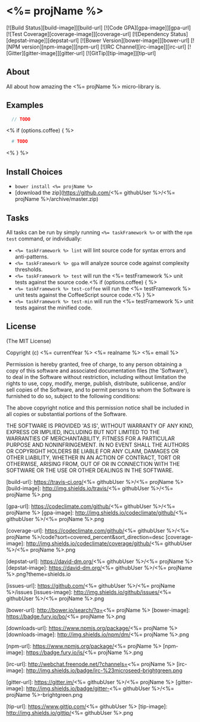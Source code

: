 # <%= projName %>
[![Build Status][build-image]][build-url]
[![Code GPA][gpa-image]][gpa-url]
[![Test Coverage][coverage-image]][coverage-url]
[![Dependency Status][depstat-image]][depstat-url]
[![Bower Version][bower-image]][bower-url]
[![NPM version][npm-image]][npm-url]
[![IRC Channel][irc-image]][irc-url]
[![Gitter][gitter-image]][gitter-url]
[![GitTip][tip-image]][tip-url]

## About

All about how amazing the <%= projName %> micro-library is.

## Examples

```JavaScript
  // TODO
```
<% if (options.coffee) { %>
```CoffeeScript
  # TODO
```
<% } %>
## Install Choices
- `bower install <%= projName %>`
- [download the zip](https://github.com/<%= githubUser %>/<%= projName %>/archive/master.zip)

## Tasks

All tasks can be run by simply running `<%= taskFramework %>` or with the `npm test` command, or individually:

  * `<%= taskFramework %> lint` will lint source code for syntax errors and anti-patterns.
  * `<%= taskFramework %> gpa` will analyze source code against complexity thresholds.
  * `<%= taskFramework %> test` will run the <%= testFramework %> unit tests against the source code.<% if (options.coffee) { %>
  * `<%= taskFramework %> test-coffee` will run the <%= testFramework %> unit tests against the CoffeeScript source code.<% } %>
  * `<%= taskFramework %> test-min` will run the <%= testFramework %> unit tests against the minified code.

## License

(The MIT License)

Copyright (c) <%= currentYear %> <%= realname %> <%= email %>

Permission is hereby granted, free of charge, to any person obtaining
a copy of this software and associated documentation files (the
'Software'), to deal in the Software without restriction, including
without limitation the rights to use, copy, modify, merge, publish,
distribute, sublicense, and/or sell copies of the Software, and to
permit persons to whom the Software is furnished to do so, subject to
the following conditions:

The above copyright notice and this permission notice shall be
included in all copies or substantial portions of the Software.

THE SOFTWARE IS PROVIDED 'AS IS', WITHOUT WARRANTY OF ANY KIND,
EXPRESS OR IMPLIED, INCLUDING BUT NOT LIMITED TO THE WARRANTIES OF
MERCHANTABILITY, FITNESS FOR A PARTICULAR PURPOSE AND NONINFRINGEMENT.
IN NO EVENT SHALL THE AUTHORS OR COPYRIGHT HOLDERS BE LIABLE FOR ANY
CLAIM, DAMAGES OR OTHER LIABILITY, WHETHER IN AN ACTION OF CONTRACT,
TORT OR OTHERWISE, ARISING FROM, OUT OF OR IN CONNECTION WITH THE
SOFTWARE OR THE USE OR OTHER DEALINGS IN THE SOFTWARE.



[build-url]: https://travis-ci.org/<%= githubUser %>/<%= projName %>
[build-image]: http://img.shields.io/travis/<%= githubUser %>/<%= projName %>.png

[gpa-url]: https://codeclimate.com/github/<%= githubUser %>/<%= projName %>
[gpa-image]: http://img.shields.io/codeclimate/github/<%= githubUser %>/<%= projName %>.png

[coverage-url]: https://codeclimate.com/github/<%= githubUser %>/<%= projName %>/code?sort=covered_percent&sort_direction=desc
[coverage-image]: http://img.shields.io/codeclimate/coverage/github/<%= githubUser %>/<%= projName %>.png

[depstat-url]: https://david-dm.org/<%= githubUser %>/<%= projName %>
[depstat-image]: https://david-dm.org/<%= githubUser %>/<%= projName %>.png?theme=shields.io

[issues-url]: https://github.com/<%= githubUser %>/<%= projName %>/issues
[issues-image]: http://img.shields.io/github/issues/<%= githubUser %>/<%= projName %>.png

[bower-url]: http://bower.io/search/?q=<%= projName %>
[bower-image]: https://badge.fury.io/bo/<%= projName %>.png

[downloads-url]: https://www.npmjs.org/package/<%= projName %>
[downloads-image]: http://img.shields.io/npm/dm/<%= projName %>.png

[npm-url]: https://www.npmjs.org/package/<%= projName %>
[npm-image]: https://badge.fury.io/js/<%= projName %>.png

[irc-url]: http://webchat.freenode.net/?channels=<%= projName %>
[irc-image]: http://img.shields.io/badge/irc-%23microseed-brightgreen.png

[gitter-url]: https://gitter.im/<%= githubUser %>/<%= projName %>
[gitter-image]: http://img.shields.io/badge/gitter-<%= githubUser %>/<%= projName %>-brightgreen.png

[tip-url]: https://www.gittip.com/<%= githubUser %>
[tip-image]: http://img.shields.io/gittip/<%= githubUser %>.png